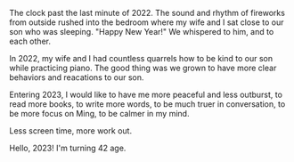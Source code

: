 The clock past the last minute of 2022. The sound and rhythm of fireworks from outside rushed into the bedroom where my wife and I sat close to our son who was sleeping. "Happy New Year!" We whispered to him, and to each other.

In 2022, my wife and I had countless quarrels how to be kind to our son while practicing piano. The good thing was we grown to have more clear behaviors and reacations to our son. 

Entering 2023, I would like to have me more peaceful and less outburst, to read more books, to write more words, to be much truer in conversation, to be more focus on Ming, to be calmer in my mind.

Less screen time, more work out.

Hello, 2023! I'm turning 42 age.
